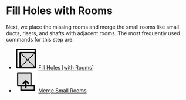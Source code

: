 # Fill Holes with Rooms

Next, we place the missing rooms and merge the small rooms like small ducts, risers, and shafts with adjacent rooms. The most frequently used commands for this step are:

* ![](../../../model-editor/commands/images/fill-holes-with-rooms.svg) [Fill Holes \[with Rooms\]](../../../model-editor/commands/me_fill_holes.md)
* ![](../../../model-editor/commands/images/merge-with-filter.svg) [Merge Small Rooms](../../../model-editor/commands/me_merge_small_rooms.md)

